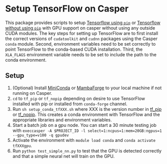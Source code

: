 # Setup TensorFlow on Casper

This package provides scripts to setup [Tensorflow using `pip`](tf_pip) or [Tensorflow without using `pip`](tf_nopip) with GPU support on casper without using any outside CUDA modules.
The key steps for setting up TensorFlow are to first install the correct versions of `cudatoolkit` and `cudnn` packages using the Casper `conda` module. 
Second, environment variables need to be set correctly to point TensorFlow to the conda-based CUDA installation.
Third, the `XLA_FLAGS` environment variable needs to be set to include the path to the conda environment. 

## Setup

1. (Optional) Install [MiniConda](https://docs.conda.io/en/latest/miniconda.html) or [MambaForge](https://github.com/conda-forge/miniforge) to your local machine if not running on Casper. 
2. `cd` to `tf_pip` or `tf_nopip` depending on desire to use TensorFlow installed with pip or installed from `conda-forge` channel.
3. Run `sh setup_conda_tfXXX.sh` where XXX is the version number in [tf_pip](tf_pip) or [tf_nopip](tf_nopip). This creates a conda environment with TensorFlow and the appropriate libraries and environment variables.
4. Start a batch job on a gpu node. You can start a 30 minute testing job with `execcasper -A $PROJECT_ID -l select=1:ncpus=1:mem=20GB:ngpus=1 --gpu_type=v100 -q gpudev` 
5. Activate the environment with `module load conda` and `conda activate tfXXXgpu`. 
6. Run `python test_simple_nn.py` to test that the GPU is detected correctly and that a simple neural net will train on the GPU. 

